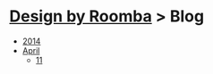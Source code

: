 # <a href="https://github.com/Kaceykaso/design_by_roomba">Design by Roomba</a> > Blog

 - [2014](2014)
  - [April](2014/april)
    - [11](2014/april/11.md)
  
  
